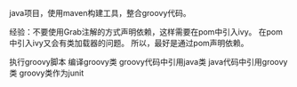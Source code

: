 java项目，使用maven构建工具，整合groovy代码。

经验：不要使用Grab注解的方式声明依赖，这样需要在pom中引入ivy。
在pom中引入ivy又会有类加载器的问题。
所以，最好是通过pom声明依赖。

执行groovy脚本
编译groovy类
groovy代码中引用java类
java代码中引用groovy类
groovy类作为junit